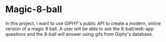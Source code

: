 # Magic-8-ball
In this project, I want to use GIPHY's public API to create a modern, online version of a magic 8 ball. A user will be able to ask the 8-ball/web-app questions and the 8-ball will answer using gifs from Giphy's database. 
